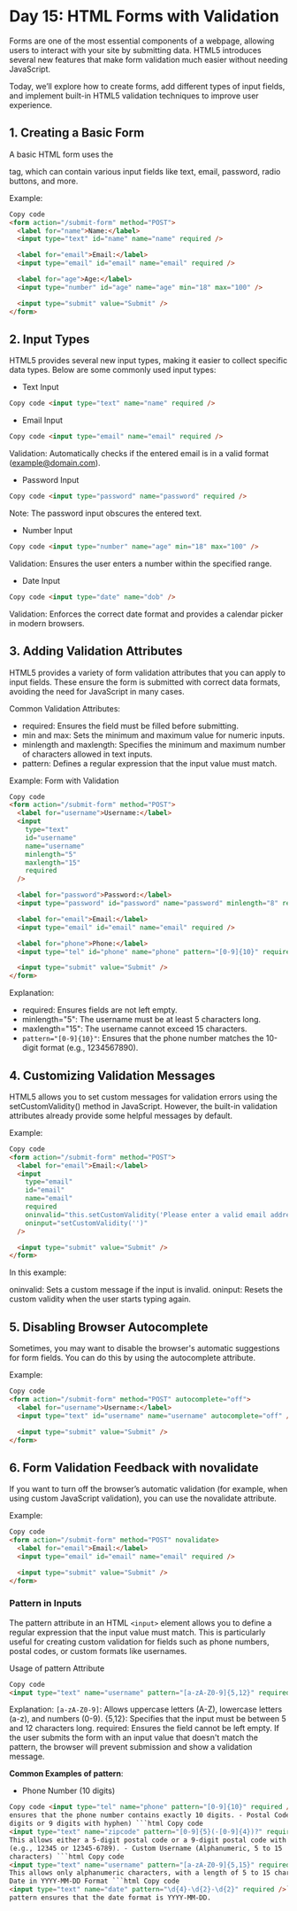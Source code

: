 # Day 15: HTML Forms with Validation

Forms are one of the most essential components of a webpage, allowing users to interact with your site by submitting data. HTML5 introduces several new features that make form validation much easier without needing JavaScript.

Today, we’ll explore how to create forms, add different types of input fields, and implement built-in HTML5 validation techniques to improve user experience.

## 1. Creating a Basic Form

A basic HTML form uses the <form> tag, which can contain various input fields like text, email, password, radio buttons, and more.

Example:

```html
Copy code
<form action="/submit-form" method="POST">
  <label for="name">Name:</label>
  <input type="text" id="name" name="name" required />

  <label for="email">Email:</label>
  <input type="email" id="email" name="email" required />

  <label for="age">Age:</label>
  <input type="number" id="age" name="age" min="18" max="100" />

  <input type="submit" value="Submit" />
</form>
```

## 2. Input Types

HTML5 provides several new input types, making it easier to collect specific data types. Below are some commonly used input types:

- Text Input

```html
Copy code <input type="text" name="name" required />
```

- Email Input

```html
Copy code <input type="email" name="email" required />
```

Validation: Automatically checks if the entered email is in a valid format (example@domain.com).

- Password Input

```html
Copy code <input type="password" name="password" required />
```

Note: The password input obscures the entered text.

- Number Input

```html
Copy code <input type="number" name="age" min="18" max="100" />
```

Validation: Ensures the user enters a number within the specified range.

- Date Input

```html
Copy code <input type="date" name="dob" />
```

Validation: Enforces the correct date format and provides a calendar picker in modern browsers.

## 3. Adding Validation Attributes

HTML5 provides a variety of form validation attributes that you can apply to input fields. These ensure the form is submitted with correct data formats, avoiding the need for JavaScript in many cases.

Common Validation Attributes:

- required: Ensures the field must be filled before submitting.
- min and max: Sets the minimum and maximum value for numeric inputs.
- minlength and maxlength: Specifies the minimum and maximum number of characters allowed in text inputs.
- pattern: Defines a regular expression that the input value must match.

Example: Form with Validation

```html
Copy code
<form action="/submit-form" method="POST">
  <label for="username">Username:</label>
  <input
    type="text"
    id="username"
    name="username"
    minlength="5"
    maxlength="15"
    required
  />

  <label for="password">Password:</label>
  <input type="password" id="password" name="password" minlength="8" required />

  <label for="email">Email:</label>
  <input type="email" id="email" name="email" required />

  <label for="phone">Phone:</label>
  <input type="tel" id="phone" name="phone" pattern="[0-9]{10}" required />

  <input type="submit" value="Submit" />
</form>
```

Explanation:

- required: Ensures fields are not left empty.
- minlength="5": The username must be at least 5 characters long.
- maxlength="15": The username cannot exceed 15 characters.
- `pattern="[0-9]{10}"`: Ensures that the phone number matches the 10-digit format (e.g., 1234567890).

## 4. Customizing Validation Messages

HTML5 allows you to set custom messages for validation errors using the setCustomValidity() method in JavaScript. However, the built-in validation attributes already provide some helpful messages by default.

Example:

```html
Copy code
<form action="/submit-form" method="POST">
  <label for="email">Email:</label>
  <input
    type="email"
    id="email"
    name="email"
    required
    oninvalid="this.setCustomValidity('Please enter a valid email address')"
    oninput="setCustomValidity('')"
  />

  <input type="submit" value="Submit" />
</form>
```

In this example:

oninvalid: Sets a custom message if the input is invalid.
oninput: Resets the custom validity when the user starts typing again.

## 5. Disabling Browser Autocomplete

Sometimes, you may want to disable the browser's automatic suggestions for form fields. You can do this by using the autocomplete attribute.

Example:

```html
Copy code
<form action="/submit-form" method="POST" autocomplete="off">
  <label for="username">Username:</label>
  <input type="text" id="username" name="username" autocomplete="off" />

  <input type="submit" value="Submit" />
</form>
```

## 6. Form Validation Feedback with novalidate

If you want to turn off the browser’s automatic validation (for example, when using custom JavaScript validation), you can use the novalidate attribute.

Example:

```html
Copy code
<form action="/submit-form" method="POST" novalidate>
  <label for="email">Email:</label>
  <input type="email" id="email" name="email" required />

  <input type="submit" value="Submit" />
</form>
```

### Pattern in Inputs

The pattern attribute in an HTML `<input>` element allows you to define a regular expression that the input value must match. This is particularly useful for creating custom validation for fields such as phone numbers, postal codes, or custom formats like usernames.

Usage of pattern Attribute

```html
Copy code
<input type="text" name="username" pattern="[a-zA-Z0-9]{5,12}" required />
```

Explanation:
`[a-zA-Z0-9]`: Allows uppercase letters (A-Z), lowercase letters (a-z), and numbers (0-9).
{5,12}: Specifies that the input must be between 5 and 12 characters long.
required: Ensures the field cannot be left empty.
If the user submits the form with an input value that doesn't match the pattern, the browser will prevent submission and show a validation message.

**Common Examples of pattern**:

- Phone Number (10 digits)

````html
Copy code <input type="tel" name="phone" pattern="[0-9]{10}" required />``` This
ensures that the phone number contains exactly 10 digits. - Postal Code (5
digits or 9 digits with hyphen) ```html Copy code
<input type="text" name="zipcode" pattern="[0-9]{5}(-[0-9]{4})?" required />```
This allows either a 5-digit postal code or a 9-digit postal code with a hyphen
(e.g., 12345 or 12345-6789). - Custom Username (Alphanumeric, 5 to 15
characters) ```html Copy code
<input type="text" name="username" pattern="[a-zA-Z0-9]{5,15}" required />```
This allows only alphanumeric characters, with a length of 5 to 15 characters. -
Date in YYYY-MM-DD Format ```html Copy code
<input type="text" name="date" pattern="\d{4}-\d{2}-\d{2}" required />``` This
pattern ensures that the date format is YYYY-MM-DD.
````
